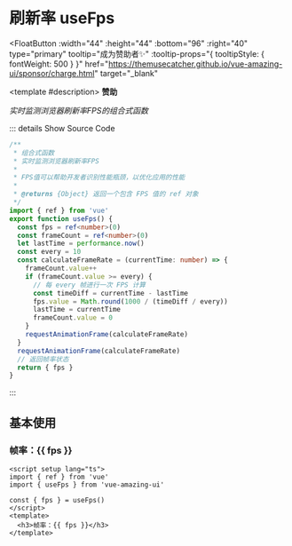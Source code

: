 # 刷新率 useFps

<FloatButton
  :width="44"
  :height="44"
  :bottom="96"
  :right="40"
  type="primary"
  tooltip="成为赞助者✨"
  :tooltip-props="{
    tooltipStyle: {
      fontWeight: 500
    }
  }"
  href="https://themusecatcher.github.io/vue-amazing-ui/sponsor/charge.html"
  target="_blank"
>
  <template #description>
    <span style="font-size: 14px; font-weight: 600;">赞助</span>
  </template>
</FloatButton>
<BackTop />
<Watermark fullscreen content="Vue Amazing UI" />

*实时监测浏览器刷新率FPS的组合式函数*

::: details Show Source Code

```ts
/**
 * 组合式函数
 * 实时监测浏览器刷新率FPS
 *
 * FPS值可以帮助开发者识别性能瓶颈，以优化应用的性能
 *
 * @returns {Object} 返回一个包含 FPS 值的 ref 对象
 */
import { ref } from 'vue'
export function useFps() {
  const fps = ref<number>(0)
  const frameCount = ref<number>(0)
  let lastTime = performance.now()
  const every = 10
  const calculateFrameRate = (currentTime: number) => {
    frameCount.value++
    if (frameCount.value >= every) {
      // 每 every 帧进行一次 FPS 计算
      const timeDiff = currentTime - lastTime
      fps.value = Math.round(1000 / (timeDiff / every))
      lastTime = currentTime
      frameCount.value = 0
    }
    requestAnimationFrame(calculateFrameRate)
  }
  requestAnimationFrame(calculateFrameRate)
  // 返回帧率状态
  return { fps }
}
```

:::

<script setup lang="ts">
import { ref } from 'vue'
import { useFps } from 'vue-amazing-ui'

const { fps } = useFps()
</script>

## 基本使用

<h3>帧率：{{ fps }}</h3>

```vue
<script setup lang="ts">
import { ref } from 'vue'
import { useFps } from 'vue-amazing-ui'

const { fps } = useFps()
</script>
<template>
  <h3>帧率：{{ fps }}</h3>
</template>
```
